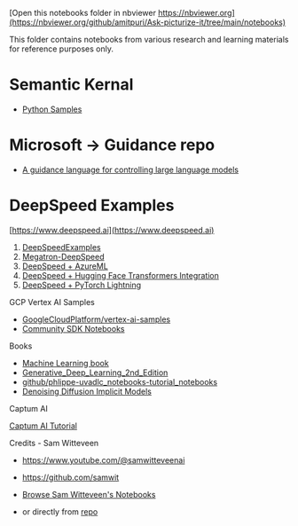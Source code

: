 [Open this notebooks folder in nbviewer https://nbviewer.org](https://nbviewer.org/github/amitpuri/Ask-picturize-it/tree/main/notebooks)

This folder contains notebooks from various research and learning materials for reference purposes only.

# Semantic Kernal

- [Python Samples](https://nbviewer.org/github/microsoft/semantic-kernel/blob/main/samples/notebooks/python)

# Microsoft -> Guidance repo

- [A guidance language for controlling large language models](https://nbviewer.org/github/microsoft/guidance)

# DeepSpeed Examples

[https://www.deepspeed.ai](https://www.deepspeed.ai)

1. [DeepSpeedExamples](https://github.com/microsoft/DeepSpeedExamples)
2. [Megatron-DeepSpeed](https://github.com/microsoft/Megatron-DeepSpeed)
3. [DeepSpeed + AzureML](https://github.com/Azure/azureml-examples/tree/main/v1/python-sdk/workflows/train/deepspeed)
4. [DeepSpeed + Hugging Face Transformers Integration](https://huggingface.co/docs/transformers/main_classes/deepspeed)
5. [DeepSpeed + PyTorch Lightning](https://lightning.ai/docs/pytorch/stable/api/lightning.pytorch.utilities.deepspeed.html)

GCP Vertex AI Samples
- [GoogleCloudPlatform/vertex-ai-samples](https://nbviewer.org/github/GoogleCloudPlatform/vertex-ai-samples)
- [Community SDK Notebooks](https://nbviewer.org/github/GoogleCloudPlatform/vertex-ai-samples/tree/main/notebooks/community/sdk)

Books
- [Machine Learning book](https://nbviewer.org/github/rasbt/machine-learning-book)
- [Generative_Deep_Learning_2nd_Edition](https://nbviewer.org/github/davidADSP/Generative_Deep_Learning_2nd_Edition/)
- [github/phlippe-uvadlc_notebooks-tutorial_notebooks](https://nbviewer.org/github/phlippe/uvadlc_notebooks/tree/master/docs/tutorial_notebooks)
- [Denoising Diffusion Implicit Models](https://keras.io/examples/generative/ddim)

Captum AI

[Captum AI Tutorial](https://nbviewer.org/github/amitpuri/Ask-picturize-it/tree/main/notebooks/captum.ai-tutorial)

Credits - Sam Witteveen
- https://www.youtube.com/@samwitteveenai
- https://github.com/samwit

- [Browse Sam Witteveen's Notebooks](https://nbviewer.org/github/amitpuri/Ask-picturize-it/tree/main/notebooks/SamWitteveen)
- or directly from [repo](https://nbviewer.org/github/samwit/langchain-tutorials)

